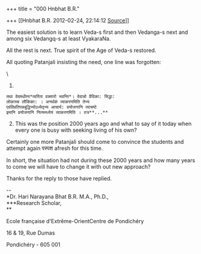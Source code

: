+++
title = "000 Hnbhat B.R."

+++
[[Hnbhat B.R.	2012-02-24, 22:14:12 [Source](https://groups.google.com/g/bvparishat/c/jK1FA8ePoiw)]]



The easiest solution is to learn Veda-s first and then Vedanga-s next and among six Vedangq-s at least VyakaraNa.

  

All the rest is next. True spirit of the Age of Veda-s restored.

  

All quoting Patanjali insisting the need, one line was forgotten:

\\

  

1.  

    

    तथा वेदमधीत्य*त्वरिता वक्तारो भवन्ति*। वेदान्नो वैदिका: सिद्धा:
    लोकाच्च लौकिका: । अनर्थकं व्याकरणमिति तेभ्य
    एवंविप्रतिपन्नबुद्धिभ्योऽध्येतृभ्य आचार्य: प्रयोजनानि व्याचष्टे
    इमानि प्रयोजनानि नित्यमध्येयं व्याकरणमिति । तत्र**...**  

    

    

2.  This was the position 2000 years ago and what to say of it today
    when every one is busy with seeking living of his own?

Certainly one more Patanjali should come to convince the students and attempt again पस्पश afresh for this time.

In short, the situation had not during these 2000 years and how many years to come we will have to change it with out new approach?

  

  

Thanks for the reply to those have replied.

  

--  
*Dr. Hari Narayana Bhat B.R. M.A., Ph.D.,  
***Research Scholar,  
**

Ecole française d'Extrême-OrientCentre de Pondichéry

16 & 19, Rue Dumas

Pondichéry - 605 001

  

  

